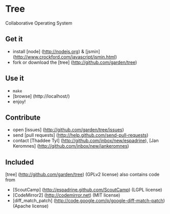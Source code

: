 # Tree
Collaborative Operating System

## Get it
- install [node] (http://nodejs.org) & [jsmin] (http://www.crockford.com/javascript/jsmin.html)
- fork or download the [tree] (http://github.com/garden/tree)

## Use it
- `make`
- [browse] (http://localhost/)
- enjoy!

## Contribute
- open [issues] (http://github.com/garden/tree/issues)
- send [pull requests] (http://help.github.com/send-pull-requests)
- contact [Thaddee Tyl] (http://github.com/inbox/new/espadrine), [Jan Keromnes] (http://github.com/inbox/new/jankeromnes)

## Included
[tree] (http://github.com/garden/tree) (GPLv2 license) also contains code from

- [ScoutCamp] (http://espadrine.github.com/ScoutCamp) (LGPL license)
- [CodeMirror2] (http://codemirror.net) (MIT license)
- [diff_match_patch] (http://code.google.com/p/google-diff-match-patch) (Apache license)

